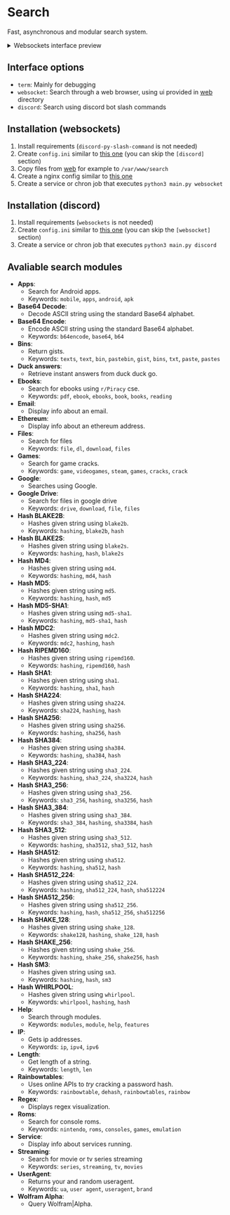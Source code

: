 # Search

Fast, asynchronous and modular search system.

<details>
<summary>Websockets interface preview</summary>

<img src=".github/web_preview.png">

</details>

## Interface options
- `term`: Mainly for debugging
- `websocket`: Search through a web browser, using ui provided in [web](./web/) directory
- `discord`: Search using discord bot slash commands

## Installation (websockets)
1. Install requirements (`discord-py-slash-command` is not needed)
2. Create `config.ini` similar to [this one](/config.example.ini) (you can skip the `[discord]` section)
3. Copy files from [web](./web/) for example to `/var/www/search`
4. Create a nginx config similar to [this one](/nginx.example.conf)
5. Create a service or chron job that executes `python3 main.py websocket`

## Installation (discord)
1. Install requirements (`websockets` is not needed)
2. Create `config.ini` similar to [this one](/config.example.ini) (you can skip the `[websocket]` section)
3. Create a service or chron job that executes `python3 main.py discord`

## Avaliable search modules
<!--modules-->
- **Apps**:
	- Search for Android apps.
	- Keywords: ` mobile `, ` apps `, ` android `, ` apk `
- **Base64 Decode**:
	- Decode ASCII string using the standard Base64 alphabet.
- **Base64 Encode**:
	- Encode ASCII string using the standard Base64 alphabet.
	- Keywords: ` b64encode `, ` base64 `, ` b64 `
- **Bins**:
	- Return gists.
	- Keywords: ` texts `, ` text `, ` bin `, ` pastebin `, ` gist `, ` bins `, ` txt `, ` paste `, ` pastes `
- **Duck answers**:
	- Retrieve instant answers from duck duck go.
- **Ebooks**:
	- Search for ebooks using `r/Piracy` cse.
	- Keywords: ` pdf `, ` ebook `, ` ebooks `, ` book `, ` books `, ` reading `
- **Email**:
	- Display info about an email.
- **Ethereum**:
	- Display info about an ethereum address.
- **Files**:
	- Search for files
	- Keywords: ` file `, ` dl `, ` download `, ` files `
- **Games**:
	- Search for game cracks.
	- Keywords: ` game `, ` videogames `, ` steam `, ` games `, ` cracks `, ` crack `
- **Google**:
	- Searches using Google.
- **Google Drive**:
	- Search for files in google drive
	- Keywords: ` drive `, ` download `, ` file `, ` files `
- **Hash BLAKE2B**:
	- Hashes given string using `blake2b`.
	- Keywords: ` hashing `, ` blake2b `, ` hash `
- **Hash BLAKE2S**:
	- Hashes given string using `blake2s`.
	- Keywords: ` hashing `, ` hash `, ` blake2s `
- **Hash MD4**:
	- Hashes given string using `md4`.
	- Keywords: ` hashing `, ` md4 `, ` hash `
- **Hash MD5**:
	- Hashes given string using `md5`.
	- Keywords: ` hashing `, ` hash `, ` md5 `
- **Hash MD5-SHA1**:
	- Hashes given string using `md5-sha1`.
	- Keywords: ` hashing `, ` md5-sha1 `, ` hash `
- **Hash MDC2**:
	- Hashes given string using `mdc2`.
	- Keywords: ` mdc2 `, ` hashing `, ` hash `
- **Hash RIPEMD160**:
	- Hashes given string using `ripemd160`.
	- Keywords: ` hashing `, ` ripemd160 `, ` hash `
- **Hash SHA1**:
	- Hashes given string using `sha1`.
	- Keywords: ` hashing `, ` sha1 `, ` hash `
- **Hash SHA224**:
	- Hashes given string using `sha224`.
	- Keywords: ` sha224 `, ` hashing `, ` hash `
- **Hash SHA256**:
	- Hashes given string using `sha256`.
	- Keywords: ` hashing `, ` sha256 `, ` hash `
- **Hash SHA384**:
	- Hashes given string using `sha384`.
	- Keywords: ` hashing `, ` sha384 `, ` hash `
- **Hash SHA3_224**:
	- Hashes given string using `sha3_224`.
	- Keywords: ` hashing `, ` sha3_224 `, ` sha3224 `, ` hash `
- **Hash SHA3_256**:
	- Hashes given string using `sha3_256`.
	- Keywords: ` sha3_256 `, ` hashing `, ` sha3256 `, ` hash `
- **Hash SHA3_384**:
	- Hashes given string using `sha3_384`.
	- Keywords: ` sha3_384 `, ` hashing `, ` sha3384 `, ` hash `
- **Hash SHA3_512**:
	- Hashes given string using `sha3_512`.
	- Keywords: ` hashing `, ` sha3512 `, ` sha3_512 `, ` hash `
- **Hash SHA512**:
	- Hashes given string using `sha512`.
	- Keywords: ` hashing `, ` sha512 `, ` hash `
- **Hash SHA512_224**:
	- Hashes given string using `sha512_224`.
	- Keywords: ` hashing `, ` sha512_224 `, ` hash `, ` sha512224 `
- **Hash SHA512_256**:
	- Hashes given string using `sha512_256`.
	- Keywords: ` hashing `, ` hash `, ` sha512_256 `, ` sha512256 `
- **Hash SHAKE_128**:
	- Hashes given string using `shake_128`.
	- Keywords: ` shake128 `, ` hashing `, ` shake_128 `, ` hash `
- **Hash SHAKE_256**:
	- Hashes given string using `shake_256`.
	- Keywords: ` hashing `, ` shake_256 `, ` shake256 `, ` hash `
- **Hash SM3**:
	- Hashes given string using `sm3`.
	- Keywords: ` hashing `, ` hash `, ` sm3 `
- **Hash WHIRLPOOL**:
	- Hashes given string using `whirlpool`.
	- Keywords: ` whirlpool `, ` hashing `, ` hash `
- **Help**:
	- Search through modules.
	- Keywords: ` modules `, ` module `, ` help `, ` features `
- **IP**:
	- Gets ip addresses.
	- Keywords: ` ip `, ` ipv4 `, ` ipv6 `
- **Length**:
	- Get length of a string.
	- Keywords: ` length `, ` len `
- **Rainbowtables**:
	- Uses online APIs to *try* cracking a password hash.
	- Keywords: ` rainbowtable `, ` dehash `, ` rainbowtables `, ` rainbow `
- **Regex**:
	- Displays regex visualization.
- **Roms**:
	- Search for console roms.
	- Keywords: ` nintendo `, ` roms `, ` consoles `, ` games `, ` emulation `
- **Service**:
	- Display info about services running.
- **Streaming**:
	- Search for movie or tv series streaming
	- Keywords: ` series `, ` streaming `, ` tv `, ` movies `
- **UserAgent**:
	- Returns your and random useragent.
	- Keywords: ` ua `, ` user agent `, ` useragent `, ` brand `
- **Wolfram Alpha**:
	- Query Wolfram|Alpha.

<!--modules-->